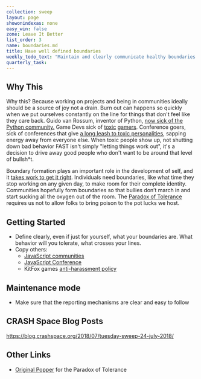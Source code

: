 ```yaml
---
collection: sweep
layout: page
showonindexas: none
easy_win: false
zone: Leave It Better
list_order: 3
name: boundaries.md
title: Have well defined boundaries
weekly_todo_text: "Maintain and clearly communicate healthy boundaries. Don't allow poison at your pot luck."
quarterly_task:
---
```


## Why This

Why this? Because working on projects and being in communities ideally should be a source of joy not a drain. Burn out can happens so quickly when we put ourselves constantly on the line for things that don't feel like they care back. Guido van Rossum, inventor of Python, [now sick of the Python community.](https://mail.python.org/pipermail/python-committers/2018-July/005664.html) Game Devs sick of [toxic](https://www.polygon.com/2018/7/10/17550276/guild-wars-2-arenanet-firings-jessica-price-gamergate) [gamers](https://kotaku.com/game-designer-says-developers-would-be-more-candid-if-g-1818729507). Conference goers, sick of conferences that give [a long leash to toxic personalities](https://medium.com/@nofashathope/statement-no-fascists-at-hope-c6873a64cc94), sapping energy away from everyone else. When toxic people show up, not shutting down bad behavior FAST isn't simply "letting things work out", it's a decision to drive away good people who don't want to be around that level of bullsh*t.

Boundary formation plays an important role in the development of self, and it [takes work to get it right](https://positivepsychologyprogram.com/great-self-care-setting-healthy-boundaries/). Individuals need boundaries, like what time they stop working on any given day, to make room for their complete identity. Communities hopefully form boundaries so that bullies don’t march in and start sucking all the oxygen out of the room. The [Paradox of Tolerance](https://frameshiftconsulting.com/2017/09/10/the-intolerable-speech-rule-the-paradox-of-tolerance-for-tech-companies/) requires us not to allow folks to bring poison to the pot lucks we host.

## Getting Started

- Define clearly, even if just for yourself, what your boundaries are. What behavior will you tolerate, what crosses your lines.
- Copy others:
  - [JavaScript communities](https://js.foundation/community/code-of-conduct)
  - [JavaScript Conference](https://jsconf.com/codeofconduct.html)
  - KitFox games [anti-harassment policy](https://medium.com/@kitfoxgames/kitfoxs-harassment-policies-fe2aa2305b97)

## Maintenance mode

- Make sure that the reporting mechanisms are clear and easy to follow

## CRASH Space Blog Posts
<https://blog.crashspace.org/2018/07/tuesday-sweep-24-july-2018/>

## Other Links
- [Original Popper](https://archive.org/search.php?query=The%20Open%20Society%20and%20Its%20Enemies) for the Paradox of Tolerance
